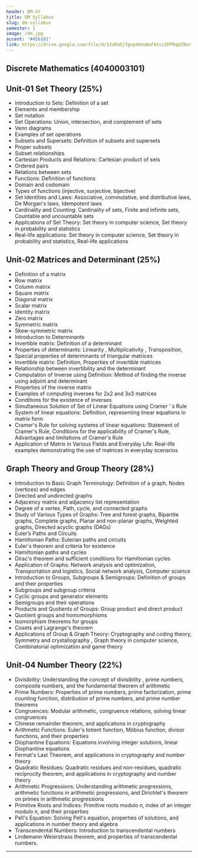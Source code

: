 ```yaml
---
header: DM-SY
title: DM Syllabus
slug: dm-syllabus
semester: 1
image: /dm.jpg
accent: "#45b181"
link: https://drive.google.com/file/d/12uRnDjTgop4kmvWsFbtczZPPRqUZ9nr7/view?usp=sharing
---
```


## Discrete Mathematics (4040003101)

## Unit-01 Set Theory (25%)

- Introduction to Sets: Definition of a set
- Elements and membership
- Set notation
- Set Operations: Union, intersection, and complement of sets
- Venn diagrams
- Examples of set operations
- Subsets and Supersets: Definition of subsets and supersets
- Proper subsets
- Subset relationships
- Cartesian Products and Relations: Cartesian product of sets
- Ordered pairs
- Relations between sets
- Functions: Definition of functions
- Domain and codomain
- Types of functions (injective, surjective, bijective)
- Set Identities and Laws: Associative, commutative, and distributive laws, De Morgan's laws, Idempotent laws
- Cardinality and Counting: Cardinality of sets, Finite and infinite sets, Countable and uncountable sets
- Applications of Set Theory: Set theory in computer science, Set theory in probability and statistics
- Real-life applications: Set theory in computer science, Set theory in probability and statistics, Real-life applications

## Unit-02 Matrices and Determinant (25%)

- Definition of a matrix
- Row matrix
- Column matrix
- Square matrix
- Diagonal matrix
- Scalar matrix
- Identity matrix
- Zero matrix
- Symmetric matrix
- Skew-symmetric matrix
- Introduction to Determinants
- Invertible matrix: Definition of a determinant
- Properties of determinants: Linearity , Multiplicativity , Transposition,
- Special properties of determinants of triangular matrices
- Invertible matrix: Definition, Properties of invertible matrices
- Relationship between invertibility and the determinant
- Computation of Inverse using Definition: Method of finding the inverse using adjoint and determinant
- Properties of the inverse matrix
- Examples of computing inverses for 2x2 and 3x3 matrices
- Conditions for the existence of inverses
- Simultaneous Solution of Set of Linear Equations using Cramer ’ s Rule
- System of linear equations: Definition, representing linear equations in matrix form
- Cramer's Rule for solving systems of linear equations: Statement of Cramer's Rule, Conditions for the applicability of Cramer's Rule, Advantages and limitations of Cramer's Rule
- Application of Matrix in Various Fields and Everyday Life: Real-life examples demonstrating the use of matrices in everyday scenarios

## Graph Theory and Group Theory (28%)

- Introduction to Basic Graph Terminology: Definition of a graph, Nodes (vertices) and edges
- Directed and undirected graphs
- Adjacency matrix and adjacency list representation
- Degree of a vertex, Path, cycle, and connected graphs
- Study of Various Types of Graphs: Tree and forest graphs, Bipartite graphs, Complete graphs, Planar and non-planar graphs, Weighted graphs, Directed acyclic graphs (DAGs)
- Euler’s Paths and Circuits
- Hamiltonian Paths: Eulerian paths and circuits
- Euler's theorem and criteria for existence
- Hamiltonian paths and cycles
- Dirac's theorem and sufficient conditions for Hamiltonian cycles
- Application of Graphs: Network analysis and optimization, Transportation and logistics, Social network analysis, Computer science
- Introduction to Groups, Subgroups & Semigroups: Definition of groups and their properties
- Subgroups and subgroup criteria
- Cyclic groups and generator elements
- Semigroups and their operations
- Products and Quotients of Groups: Group product and direct product
- Quotient groups and homomorphisms
- Isomorphism theorems for groups
- Cosets and Lagrange's theorem
- Applications of Group & Graph Theory: Cryptography and coding theory, Symmetry and crystallography , Graph theory in computer science, Combinatorial optimization and game theory

## Unit-04 Number Theory (22%)

- Divisibility: Understanding the concept of divisibility , prime numbers, composite numbers, and the fundamental theorem of arithmetic
- Prime Numbers: Properties of prime numbers, prime factorization, prime counting function, distribution of prime numbers, and prime number theorems
- Congruences: Modular arithmetic, congruence relations, solving linear congruences
- Chinese remainder theorem, and applications in cryptography
- Arithmetic Functions: Euler's totient function, Möbius function, divisor functions, and their properties
- Diophantine Equations: Equations involving integer solutions, linear Diophantine equations
- Fermat's Last Theorem, and applications in cryptography and number theory
- Quadratic Residues: Quadratic residues and non-residues, quadratic reciprocity theorem, and applications in cryptography and number theory
- Arithmetic Progressions: Understanding arithmetic progressions, arithmetic functions in arithmetic progressions, and Dirichlet's theorem on primes in arithmetic progressions
- Primitive Roots and Indices: Primitive roots modulo n, index of an integer modulo n, and their properties
- Pell's Equation: Solving Pell's equation, properties of solutions, and applications in number theory and algebra
- Transcendental Numbers: Introduction to transcendental numbers
- Lindemann-Weierstrass theorem, and properties of transcendental numbers.

---
